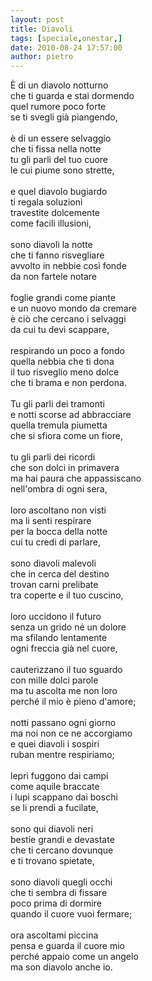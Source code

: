 ```yaml
---
layout: post
title: Diavoli
tags: [speciale,onestar,]
date: 2010-08-24 17:57:00
author: pietro
---
```

È di un diavolo notturno<br/>che ti guarda e stai dormendo<br/>quel rumore poco forte<br/>se ti svegli già piangendo,<br/><br/>è di un essere selvaggio<br/>che ti fissa nella notte<br/>tu gli parli del tuo cuore<br/>le cui piume sono strette,<br/><br/>e quel diavolo bugiardo<br/>ti regala soluzioni<br/>travestite dolcemente<br/>come facili illusioni,<br/><br/>sono diavoli la notte<br/>che ti fanno risvegliare<br/>avvolto in nebbie così fonde<br/>da non fartele notare<br/><br/>foglie grandi come piante<br/>e un nuovo mondo da cremare<br/>è ciò che cercano i selvaggi<br/>da cui tu devi scappare,<br/><br/>respirando un poco a fondo<br/>quella nebbia che ti dona<br/>il tuo risveglio meno dolce<br/>che ti brama e non perdona.<br/><br/>Tu gli parli dei tramonti<br/>e notti scorse ad abbracciare<br/>quella tremula piumetta<br/>che si sfiora come un fiore,<br/><br/>tu gli parli dei ricordi<br/>che son dolci in primavera<br/>ma hai paura che appassiscano<br/>nell'ombra di ogni sera,<br/><br/>loro ascoltano non visti<br/>ma li senti respirare<br/>per la bocca della notte<br/>cui tu credi di parlare,<br/><br/>sono diavoli malevoli<br/>che in cerca del destino<br/>trovan carni prelibate<br/>tra coperte e il tuo cuscino,<br/><br/>loro uccidono il futuro<br/>senza un grido né un dolore<br/>ma sfilando lentamente<br/>ogni freccia già nel cuore,<br/><br/>cauterizzano il tuo sguardo<br/>con mille dolci parole<br/>ma tu ascolta me non loro<br/>perché il mio è pieno d'amore;<br/><br/>notti passano ogni giorno<br/>ma noi non ce ne accorgiamo<br/>e quei diavoli i sospiri<br/>ruban mentre respiriamo;<br/><br/>lepri fuggono dai campi<br/>come aquile braccate<br/>i lupi scappano dai boschi<br/>se li prendi a fucilate,<br/><br/>sono qui diavoli neri<br/>bestie grandi e devastate<br/>che ti cercano dovunque<br/>e ti trovano spietate,<br/><br/>sono diavoli quegli occhi<br/>che ti sembra di fissare<br/>poco prima di dormire<br/>quando il cuore vuoi fermare;<br/><br/>ora ascoltami piccina<br/>pensa e guarda il cuore mio<br/>perché appaio come un angelo<br/>ma son diavolo anche io.
